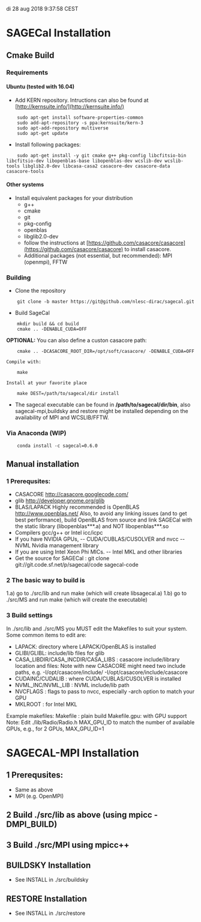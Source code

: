 di 28 aug 2018  9:37:58 CEST
# SAGECal Installation

## Cmake Build

### Requirements
#### Ubuntu (tested with 16.04)
- Add KERN repository. Intructions can also be found at [http://kernsuite.info/](http://kernsuite.info/)
```
    sudo apt-get install software-properties-common
    sudo add-apt-repository -s ppa:kernsuite/kern-3
    sudo apt-add-repository multiverse
    sudo apt-get update
```

- Install following packages:
```
    sudo apt-get install -y git cmake g++ pkg-config libcfitsio-bin libcfitsio-dev libopenblas-base libopenblas-dev wcslib-dev wcslib-tools libglib2.0-dev libcasa-casa2 casacore-dev casacore-data casacore-tools
```
#### Other systems

- Install equivalent packages for your distribution
    - g++
    - cmake
    - git
    - pkg-config
    - openblas
    - libglib2.0-dev
    - follow the instructions at 
[https://github.com/casacore/casacore](https://github.com/casacore/casacore) to install casacore.
    - Additional packages (not essential, but recommended): MPI (openmpi), FFTW 
		 


### Building
- Clone the repository
```
    git clone -b master https://git@github.com/nlesc-dirac/sagecal.git

```

- Build SageCal
```
    mkdir build && cd build
    cmake .. -DENABLE_CUDA=OFF
```

**OPTIONAL:** You can also define a custon casacore path:

```
    cmake .. -DCASACORE_ROOT_DIR=/opt/soft/casacore/ -DENABLE_CUDA=OFF
```

    Compile with:
```
    make 
```
    Install at your favorite place
```
    make DEST=/path/to/sagecal/dir install
```

- The sagecal executable can be found in **/path/to/sagecal/dir/bin**, also sagecal-mpi,buildsky and restore might be installed depending on the availability of MPI and WCSLIB/FFTW.



### Via Anaconda (WIP)
```
    conda install -c sagecal=0.6.0
```



## Manual installation
### 1 Prerequsites:
 - CASACORE http://casacore.googlecode.com/
 - glib http://developer.gnome.org/glib
 - BLAS/LAPACK
   Highly recommended is OpenBLAS http://www.openblas.net/
   Also, to avoid any linking issues (and to get best performance), build OpenBLAS from source and link SAGECal with the static library (libopenblas***.a) and NOT libopenblas***.so
 - Compilers gcc/g++ or Intel icc/icpc 
 - If you have NVIDIA GPUs, 
  -- CUDA/CUBLAS/CUSOLVER and nvcc
  -- NVML Nvidia management library
 - If you are using Intel Xeon Phi MICs.
  -- Intel MKL and other libraries
 - Get the source for SAGECal : git clone git://git.code.sf.net/p/sagecal/code sagecal-code


### 2 The basic way to build is
  1.a) go to ./src/lib  and run make (which will create libsagecal.a)
  1.b) go to ./src/MS and run make (which will create the executable)


### 3 Build settings
In ./src/lib and ./src/MS you MUST edit the Makefiles to suit your system. Some common items to edit are:
 - LAPACK: directory where LAPACK/OpenBLAS is installed
 - GLIBI/GLIBL: include/lib files for glib
 - CASA_LIBDIR/CASA_INCDIR/CASA_LIBS : casacore include/library location and files:
  Note with new CASACORE might need two include paths, e.g.
    -I/opt/casacore/include/ -I/opt/casacore/include/casacore
 - CUDAINC/CUDALIB : where CUDA/CUBLAS/CUSOLVER is installed
 - NVML_INC/NVML_LIB : NVML include/lib path
 - NVCFLAGS : flags to pass to nvcc, especially -arch option to match your GPU  
 - MKLROOT : for Intel MKL

 Example makefiles: 
   Makefile : plain build
   Makefile.gpu: with GPU support
   Note: Edit ./lib/Radio/Radio.h MAX_GPU_ID to match the number of available GPUs, e.g., for 2 GPUs, MAX_GPU_ID=1



# SAGECAL-MPI Installation

## 1 Prerequsites:
 - Same as above 
 - MPI (e.g. OpenMPI)

## 2 Build ./src/lib as above (using mpicc -DMPI_BUILD)

## 3 Build ./src/MPI using mpicc++



## BUILDSKY Installation

  - See INSTALL in ./src/buildsky


## RESTORE Installation

  - See INSTALL in ./src/restore
  
  

